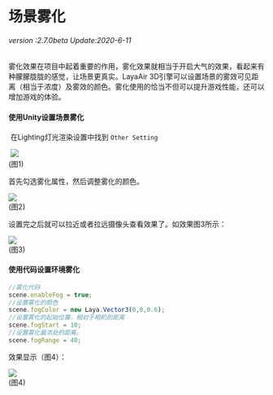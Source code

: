 # 场景雾化

###### *version :2.7.0beta   Update:2020-6-11*

雾化效果在项目中起着重要的作用，雾化效果就相当于开启大气的效果，看起来有种朦朦胧胧的感觉，让场景更真实。LayaAir 3D引擎可以设置场景的雾效可见距离（相当于浓度）及雾效的颜色。雾化使用的恰当不但可以提升游戏性能，还可以增加游戏的体验。

#### 使用Unity设置场景雾化

​	在Lighting灯光渲染设置中找到 `Other Setting` 

​	![](img/1.png)<br>(图1)

首先勾选雾化属性，然后调整雾化的颜色。

![](img/2.gif)<br>(图2)

设置完之后就可以拉近或者拉远摄像头查看效果了。如效果图3所示：

![](img/3.gif)<br>(图3)

#### 使用代码设置环境雾化

```typescript
//雾化代码
scene.enableFog = true;
//设置雾化的颜色
scene.fogColor = new Laya.Vector3(0,0,0.6);
//设置雾化的起始位置，相对于相机的距离
scene.fogStart = 10;
//设置雾化最浓处的距离。
scene.fogRange = 40;
```

效果显示（图4）：

![](img/4.png)<br>(图4)

